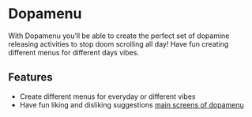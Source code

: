 # Dopamenu
With Dopamenu you’ll be able to create the perfect set of dopamine releasing activities to stop doom scrolling all day! Have fun creating different menus for different days vibes.
## Features
- Create different menus for everyday or different vibes
- Have fun liking and disliking suggestions
[main screens of dopamenu](apppina.png)
